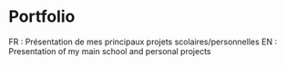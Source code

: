 # Portfolio
FR : Présentation de mes principaux projets scolaires/personnelles
EN : Presentation of my main school and personal projects
